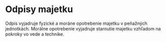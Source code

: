 # Odpisy majetku

Odpis vyjadruje fyzické a moráne opotrebenie majetku v peňažných jednotkách.
Morálne opotrebenie vyjadruje starnutie majetku vzhľadom na pokroky vo vede a technike.
